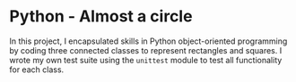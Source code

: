 # Python - Almost a circle

In this project, I encapsulated skills in Python object-oriented programming by coding three connected classes to represent rectangles and squares. I wrote my own test suite using the `unittest` module to test all functionality for each class.
